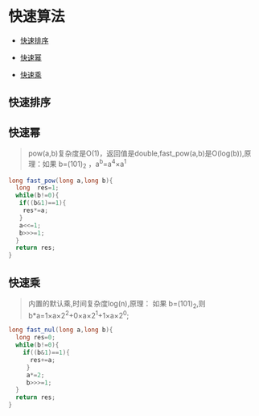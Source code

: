 # 快速算法

- [快速排序](#快速排序)

- [快速幂](#快速幂)
 
- [快速乘](#快速乘)


## <a name='快排'>快速排序</a>

## <a name='快速幂'>快速幂</a>
> pow(a,b)复杂度是O(1)，返回值是double,fast_pow(a,b)是O(log(b)),原理：如果 b=(101)<sub>2</sub> ，a<sup>b</sup>=a<sup>4</sup>&times;a<sup>1</sup>

```java
long fast_pow(long a,long b){
  long  res=1;
  while(b!=0){
   if((b&1)==1){
    res*=a;
   }
   a<<=1;
   b>>>=1;
  }
  return res;
}
```

## <a name='快速乘'>快速乘</a>
> 内置的默认乘,时间复杂度log(n),原理： 如果 b=(101)<sub>2</sub>,则b*a=1&times;a&times;2<sup>2</sup>+0&times;a&times;2<sup>1</sup>+1&times;a&times;2<sup>0</sup>;

```java
long fast_nul(long a,long b){
  long res=0;
  while(b!=0){
    if((b&1)==1){
      res+=a;
     }
     a*=2;
     b>>>=1;
  }
  return res;
}
```
